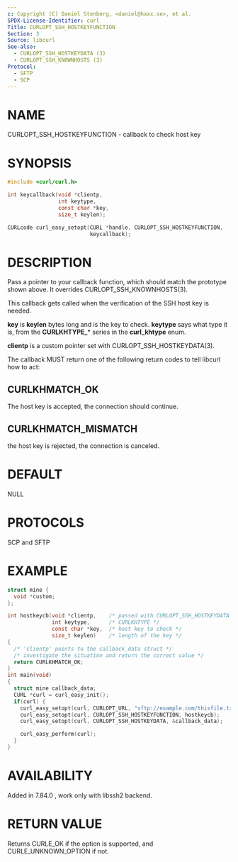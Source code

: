 ```yaml
---
c: Copyright (C) Daniel Stenberg, <daniel@haxx.se>, et al.
SPDX-License-Identifier: curl
Title: CURLOPT_SSH_HOSTKEYFUNCTION
Section: 3
Source: libcurl
See-also:
  - CURLOPT_SSH_HOSTKEYDATA (3)
  - CURLOPT_SSH_KNOWNHOSTS (3)
Protocol:
  - SFTP
  - SCP
---
```


# NAME

CURLOPT_SSH_HOSTKEYFUNCTION - callback to check host key

# SYNOPSIS

~~~c
#include <curl/curl.h>

int keycallback(void *clientp,
                int keytype,
                const char *key,
                size_t keylen);

CURLcode curl_easy_setopt(CURL *handle, CURLOPT_SSH_HOSTKEYFUNCTION,
                          keycallback);
~~~

# DESCRIPTION

Pass a pointer to your callback function, which should match the prototype
shown above. It overrides CURLOPT_SSH_KNOWNHOSTS(3).

This callback gets called when the verification of the SSH host key is needed.

**key** is **keylen** bytes long and is the key to check. **keytype**
says what type it is, from the **CURLKHTYPE_*** series in the
**curl_khtype** enum.

**clientp** is a custom pointer set with CURLOPT_SSH_HOSTKEYDATA(3).

The callback MUST return one of the following return codes to tell libcurl how
to act:

## CURLKHMATCH_OK

The host key is accepted, the connection should continue.

## CURLKHMATCH_MISMATCH

the host key is rejected, the connection is canceled.

# DEFAULT

NULL

# PROTOCOLS

SCP and SFTP

# EXAMPLE

~~~c
struct mine {
  void *custom;
};

int hostkeycb(void *clientp,    /* passed with CURLOPT_SSH_HOSTKEYDATA */
              int keytype,      /* CURLKHTYPE */
              const char *key,  /* host key to check */
              size_t keylen)    /* length of the key */
{
  /* 'clientp' points to the callback_data struct */
  /* investigate the situation and return the correct value */
  return CURLKHMATCH_OK;
}
int main(void)
{
  struct mine callback_data;
  CURL *curl = curl_easy_init();
  if(curl) {
    curl_easy_setopt(curl, CURLOPT_URL, "sftp://example.com/thisfile.txt");
    curl_easy_setopt(curl, CURLOPT_SSH_HOSTKEYFUNCTION, hostkeycb);
    curl_easy_setopt(curl, CURLOPT_SSH_HOSTKEYDATA, &callback_data);

    curl_easy_perform(curl);
  }
}
~~~

# AVAILABILITY

Added in 7.84.0 , work only with libssh2 backend.

# RETURN VALUE

Returns CURLE_OK if the option is supported, and CURLE_UNKNOWN_OPTION if not.
